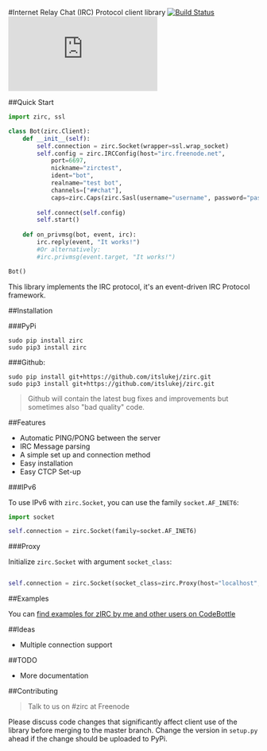#Internet Relay Chat (IRC) Protocol client library
[![Build Status](https://travis-ci.org/itslukej/zirc.svg?branch=master)](https://travis-ci.org/itslukej/zirc)
[![Snippets Count](https://codebottle.io/api/v1/embed/searchbadge.php?keywords=%22zirc%22&language=Python)](https://codebottle.io/?q=%22zirc%22)

##Quick Start
```python
import zirc, ssl

class Bot(zirc.Client):
    def __init__(self):
        self.connection = zirc.Socket(wrapper=ssl.wrap_socket)
        self.config = zirc.IRCConfig(host="irc.freenode.net", 
            port=6697,
            nickname="zirctest",
            ident="bot",
            realname="test bot",
            channels=["##chat"],
            caps=zirc.Caps(zirc.Sasl(username="username", password="password")))
        
        self.connect(self.config)
        self.start()
        
    def on_privmsg(bot, event, irc):
        irc.reply(event, "It works!")
        #Or alternatively:
        #irc.privmsg(event.target, "It works!")

Bot()
```

This library implements the IRC protocol, it's an event-driven IRC Protocol framework.

##Installation

###PyPi

```
sudo pip install zirc
sudo pip3 install zirc
```

###Github:

```
sudo pip install git+https://github.com/itslukej/zirc.git
sudo pip3 install git+https://github.com/itslukej/zirc.git
```

> Github will contain the latest bug fixes and improvements but sometimes also "bad quality" code.

##Features

- Automatic PING/PONG between the server
- IRC Message parsing
- A simple set up and connection method
- Easy installation
- Easy CTCP Set-up

###IPv6

To use IPv6 with `zirc.Socket`, you can use the family `socket.AF_INET6`:

```python
import socket

self.connection = zirc.Socket(family=socket.AF_INET6)
```

###Proxy

Initialize `zirc.Socket` with argument `socket_class`:

```python

self.connection = zirc.Socket(socket_class=zirc.Proxy(host="localhost", port=1080, protocol=zirc.SOCKS5))
```

##Examples

You can [find examples for zIRC by me and other users on CodeBottle](https://codebottle.io/?q=%22zirc%22)


##Ideas

- Multiple connection support

##TODO

- More documentation


##Contributing

> Talk to us on #zirc at Freenode

Please discuss code changes that significantly affect client use of the library before merging to the master branch. Change the version in `setup.py` ahead if the change should be uploaded to PyPi.
